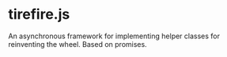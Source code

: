 # tirefire.js
An asynchronous framework for implementing helper classes for reinventing the wheel. Based on promises.
